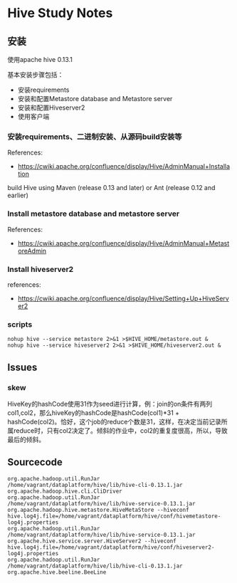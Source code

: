 # Hive Study Notes

## 安装
使用apache hive 0.13.1

基本安装步骤包括：

* 安装requirements
* 安装和配置Metastore database and Metastore server
* 安装和配置Hiveserver2
* 使用客户端

### 安装requirements、二进制安装、从源码build安装等
References:

* https://cwiki.apache.org/confluence/display/Hive/AdminManual+Installation

build Hive using Maven (release 0.13 and later) or Ant (release 0.12 and earlier)

### Install metastore database and metastore server
References:

* https://cwiki.apache.org/confluence/display/Hive/AdminManual+MetastoreAdmin

### Install hiveserver2
references:

* https://cwiki.apache.org/confluence/display/Hive/Setting+Up+HiveServer2

### scripts

```
nohup hive --service metastore 2>&1 >$HIVE_HOME/metastore.out &
nohup hive --service hiveserver2 2>&1 >$HIVE_HOME/hiveserver2.out &
```

## Issues
### skew
HiveKey的hashCode使用31作为seed进行计算，例：join的on条件有两列col1,col2，那么hiveKey的hashCode是hashCode(col1)*31 + hashCode(col2)。恰好，这个job的reduce个数是31，这样，在决定当前记录所属reduce时，只有col2决定了。倾斜的作业中，col2的重复度很高，所以，导致最后的倾斜。

## Sourcecode

```
org.apache.hadoop.util.RunJar /home/vagrant/dataplatform/hive/lib/hive-cli-0.13.1.jar org.apache.hadoop.hive.cli.CliDriver
org.apache.hadoop.util.RunJar /home/vagrant/dataplatform/hive/lib/hive-service-0.13.1.jar org.apache.hadoop.hive.metastore.HiveMetaStore --hiveconf hive.log4j.file=/home/vagrant/dataplatform/hive/conf/hivemetastore-log4j.properties
org.apache.hadoop.util.RunJar /home/vagrant/dataplatform/hive/lib/hive-service-0.13.1.jar org.apache.hive.service.server.HiveServer2 --hiveconf hive.log4j.file=/home/vagrant/dataplatform/hive/conf/hiveserver2-log4j.properties
org.apache.hadoop.util.RunJar /home/vagrant/dataplatform/hive/lib/hive-cli-0.13.1.jar org.apache.hive.beeline.BeeLine
```